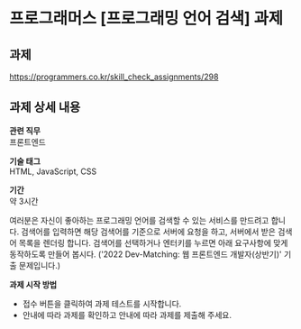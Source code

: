 # 프로그래머스 [프로그래밍 언어 검색] 과제
## 과제
https://programmers.co.kr/skill_check_assignments/298
## 과제 상세 내용
**관련 직무**  
프론트엔드

**기술 태그**  
HTML, JavaScript, CSS

**기간**  
약 3시간

여러분은 자신이 좋아하는 프로그래밍 언어를 검색할 수 있는 서비스를 만드려고 합니다. 검색어를 입력하면 해당 검색어를 기준으로 서버에 요청을 하고, 서버에서 받은 검색어 목록을 렌더링 합니다. 검색어를 선택하거나 엔터키를 누르면 아래 요구사항에 맞게 동작하도록 만들어 봅시다.
('2022 Dev-Matching: 웹 프론트엔드 개발자(상반기)' 기출 문제입니다.)

**과제 시작 방법**  
- 접수 버튼을 클릭하여 과제 테스트를 시작합니다.
- 안내에 따라 과제를 확인하고 안내에 따라 과제를 제출해 주세요.
